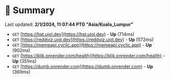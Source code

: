 # 📖 Summary
Last updated: **2/1/2024, 11:07:44 PTG "Asia/Kuala_Lumpur"**

- `GET` [https://hst.ujol.dev](https://hst.ujol.dev) - **Up** (714ms)
- `GET` [https://reddviz.ujol.dev](https://reddviz.ujol.dev) - **Up** (572ms)
- `GET` [https://memeapi.cyclic.app](https://memeapi.cyclic.app) - **Up** (902ms)
- `GET` [https://klik.onrender.com/health](https://klik.onrender.com/health) - **Up** (351ms)
- `GET` [https://dumb.onrender.com](https://dumb.onrender.com) - **Up** (369ms)
